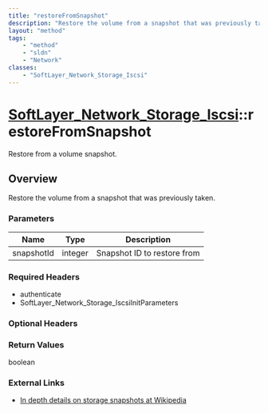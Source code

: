 ```yaml
---
title: "restoreFromSnapshot"
description: "Restore the volume from a snapshot that was previously taken."
layout: "method"
tags:
    - "method"
    - "sldn"
    - "Network"
classes:
    - "SoftLayer_Network_Storage_Iscsi"
---
```

# [SoftLayer_Network_Storage_Iscsi](/reference/services/SoftLayer_Network_Storage_Iscsi)::restoreFromSnapshot

Restore from a volume snapshot.


## Overview 
Restore the volume from a snapshot that was previously taken. 

### Parameters 
|Name | Type | Description |
| --- | --- | --- |
|snapshotId| integer| Snapshot ID to restore from|


### Required Headers
* authenticate
* SoftLayer_Network_Storage_IscsiInitParameters

### Optional Headers

### Return Values
boolean

### External Links


* [In depth details on storage snapshots at Wikipedia](http://en.wikipedia.org/wiki/Snapshot_(computer_storage))


